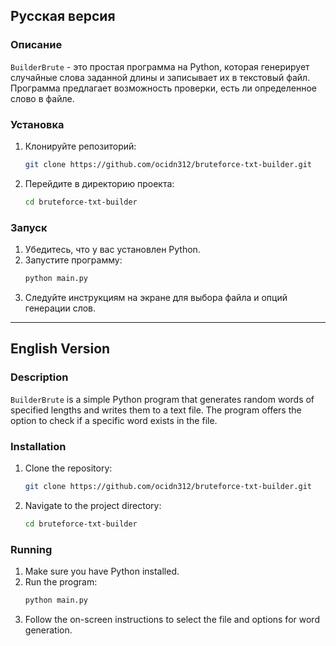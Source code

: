 ## Русская версия

### Описание
`BuilderBrute` - это простая программа на Python, которая генерирует случайные слова заданной длины и записывает их в текстовый файл. Программа предлагает возможность проверки, есть ли определенное слово в файле.

### Установка
1. Клонируйте репозиторий:
   ```bash
   git clone https://github.com/ocidn312/bruteforce-txt-builder.git
   ```
2. Перейдите в директорию проекта:
   ```bash
   cd bruteforce-txt-builder
   ```

### Запуск
1. Убедитесь, что у вас установлен Python.
2. Запустите программу:
   ```bash
   python main.py
   ```
3. Следуйте инструкциям на экране для выбора файла и опций генерации слов.

---

## English Version

### Description
`BuilderBrute` is a simple Python program that generates random words of specified lengths and writes them to a text file. The program offers the option to check if a specific word exists in the file.

### Installation
1. Clone the repository:
   ```bash
   git clone https://github.com/ocidn312/bruteforce-txt-builder.git
   ```
2. Navigate to the project directory:
   ```bash
   cd bruteforce-txt-builder
   ```

### Running
1. Make sure you have Python installed.
2. Run the program:
   ```bash
   python main.py
   ```
3. Follow the on-screen instructions to select the file and options for word generation.
